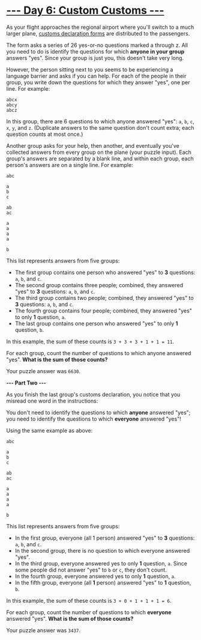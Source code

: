 # [--- Day 6: Custom Customs ---](http://adventofcode.com/2020/day/6)


As your flight approaches the regional airport where you'll switch to a much larger plane, [customs declaration forms](https://en.wikipedia.org/wiki/Customs_declaration) are distributed to the passengers.

The form asks a series of 26 yes-or-no questions marked a through z. All you need to do is identify the questions for which **anyone in your group** answers "yes". Since your group is just you, this doesn't take very long.

However, the person sitting next to you seems to be experiencing a language barrier and asks if you can help. For each of the people in their group, you write down the questions for which they answer "yes", one per line. For example:

```
abcx
abcy
abcz
```

In this group, there are 6 questions to which anyone answered "yes": ``a``, ``b``, ``c``, ``x``, ``y``, and ``z``. (Duplicate answers to the same question don't count extra; each question counts at most once.)

Another group asks for your help, then another, and eventually you've collected answers from every group on the plane (your puzzle input). Each group's answers are separated by a blank line, and within each group, each person's answers are on a single line. For example:

```
abc

a
b
c

ab
ac

a
a
a
a

b
```

This list represents answers from five groups:

  - The first group contains one person who answered "yes" to **3** questions: ``a``, ``b``, and ``c``.
  - The second group contains three people; combined, they answered "yes" to **3** questions: ``a``, ``b``, and ``c``.
  - The third group contains two people; combined, they answered "yes" to **3** questions: ``a``, ``b``, and ``c``.
  - The fourth group contains four people; combined, they answered "yes" to only **1** question, ``a``.
  - The last group contains one person who answered "yes" to only **1** question, ``b``.

In this example, the sum of these counts is ``3 + 3 + 3 + 1 + 1 = 11``.

For each group, count the number of questions to which anyone answered "yes". **What is the sum of those counts?**

Your puzzle answer was ``6630``.

**--- Part Two ---**

As you finish the last group's customs declaration, you notice that you misread one word in the instructions:

You don't need to identify the questions to which **anyone** answered "yes"; you need to identify the questions to which **everyone** answered "yes"!

Using the same example as above:

```
abc

a
b
c

ab
ac

a
a
a
a

b
```

This list represents answers from five groups:

  - In the first group, everyone (all 1 person) answered "yes" to **3** questions: ``a``, ``b``, and ``c``.
  - In the second group, there is no question to which everyone answered "yes".
  - In the third group, everyone answered yes to only **1** question, ``a``. Since some people did not answer "yes" to ``b`` or ``c``, they don't count.
  - In the fourth group, everyone answered yes to only **1** question, ``a``.
  - In the fifth group, everyone (all **1** person) answered "yes" to **1** question, ``b``.

In this example, the sum of these counts is ``3 + 0 + 1 + 1 + 1 = 6``.

For each group, count the number of questions to which **everyone** answered "yes". **What is the sum of those counts?**

Your puzzle answer was ``3437``.
